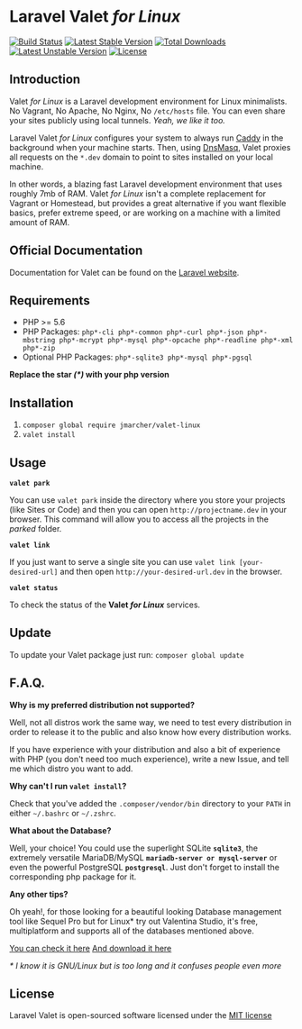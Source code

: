 # Laravel Valet *for Linux*

[![Build Status](https://travis-ci.org/jmarcher/valet-linux.svg?branch=master)](https://travis-ci.org/jmarcher/valet-linux)
[![Latest Stable Version](https://poser.pugx.org/jmarcher/valet-linux/v/stable)](https://packagist.org/packages/jmarcher/valet-linux)
[![Total Downloads](https://poser.pugx.org/jmarcher/valet-linux/downloads)](https://packagist.org/packages/jmarcher/valet-linux)
[![Latest Unstable Version](https://poser.pugx.org/jmarcher/valet-linux/v/unstable)](https://packagist.org/packages/jmarcher/valet-linuxu)
[![License](https://poser.pugx.org/jmarcher/valet-linux/license)](https://packagist.org/packages/jmarcher/valet-linux)

## Introduction

Valet *for Linux* is a Laravel development environment for Linux minimalists. No Vagrant, No Apache, No Nginx, No `/etc/hosts` file. You can even share your sites publicly using local tunnels. _Yeah, we like it too._

Laravel Valet *for Linux* configures your system to always run [Caddy](https://caddyserver.com/) in the background when your machine starts. Then, using [DnsMasq](https://en.wikipedia.org/wiki/Dnsmasq), Valet proxies all requests on the `*.dev` domain to point to sites installed on your local machine.

In other words, a blazing fast Laravel development environment that uses roughly 7mb of RAM. Valet *for Linux* isn't a complete replacement for Vagrant or Homestead, but provides a great alternative if you want flexible basics, prefer extreme speed, or are working on a machine with a limited amount of RAM.

## Official Documentation

Documentation for Valet can be found on the [Laravel website](http://laravel.com/docs/5.2/valet).

## Requirements

 - PHP >= 5.6
 - PHP Packages: `php*-cli php*-common php*-curl php*-json php*-mbstring php*-mcrypt php*-mysql php*-opcache php*-readline php*-xml php*-zip`
 - Optional PHP Packages: `php*-sqlite3 php*-mysql php*-pgsql`

**Replace the star _(*)_ with your php version**

## Installation

1. `composer global require jmarcher/valet-linux`
2. `valet install`

## Usage

**`valet park`**

You can use `valet park` inside the directory where you store your projects (like Sites or Code) and then you can open `http://projectname.dev` in your browser. This command will allow you to access all the projects in the *parked* folder.

**`valet link`**

If you just want to serve a single site you can use `valet link [your-desired-url]` and then open `http://your-desired-url.dev` in the browser.

**`valet status`**

To check the status of the **Valet _for Linux_** services.

## Update

To update your Valet package just run: `composer global update`

## F.A.Q.

**Why is my preferred distribution not supported?**

Well, not all distros work the same way, we need to test every distribution in order to release it to the public and also
know how every distribution works.

If you have experience with your distribution and also a bit of experience with PHP (you don't need too much experience),
write a new Issue, and tell me which distro you want to add.

**Why can't I run `valet install`?**

Check that you've added the `.composer/vendor/bin` directory to your `PATH` in either `~/.bashrc` or `~/.zshrc`.

**What about the Database?**

Well, your choice! You could use the superlight SQLite **`sqlite3`**, the extremely versatile MariaDB/MySQL **`mariadb-server or mysql-server`** or even the powerful PostgreSQL **`postgresql`**. Just don't forget to install the corresponding php package for it.

**Any other tips?**

Oh yeah!, for those looking for a beautiful looking Database management tool like Sequel Pro but for Linux* try out Valentina Studio, it's free, multiplatform and supports all of the databases mentioned above.

[You can check it here](https://www.valentina-db.com/en/valentina-studio-overview)
[And download it here](https://www.valentina-db.com/en/studio/download)

_* I know it is GNU/Linux but is too long and it confuses people even more_

## License

Laravel Valet is open-sourced software licensed under the [MIT license](http://opensource.org/licenses/MIT)
